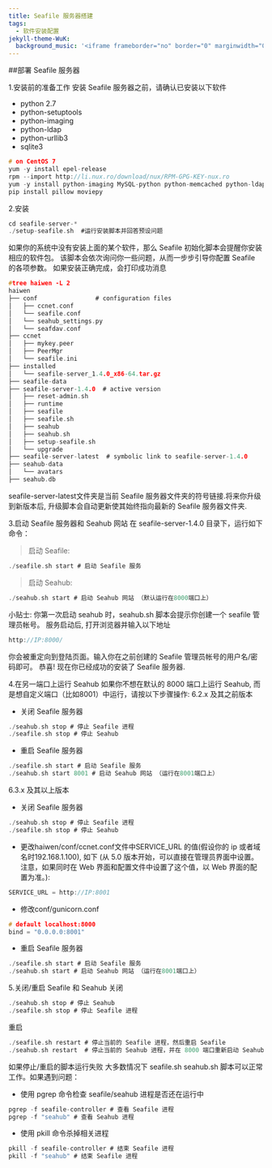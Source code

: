 ```yaml
---
title: Seafile 服务器搭建
tags:
  - 软件安装配置
jekyll-theme-WuK:
  background_music: '<iframe frameborder="no" border="0" marginwidth="0" marginheight="0" width=100% height=86 src="//music.163.com/outchain/player?type=2&id=27876158&auto=0&height=66"></iframe>'
---
```


##部署 Seafile 服务器

1.安装前的准备工作
安装 Seafile 服务器之前，请确认已安装以下软件
- python 2.7
- python-setuptools
- python-imaging
- python-ldap
- python-urllib3
- sqlite3

```c
# on CentOS 7
yum -y install epel-release
rpm --import http://li.nux.ro/download/nux/RPM-GPG-KEY-nux.ro
yum -y install python-imaging MySQL-python python-memcached python-ldap python-urllib3 ffmpeg ffmpeg-devel
pip install pillow moviepy
```

2.安装

```c
cd seafile-server-*
./setup-seafile.sh  #运行安装脚本并回答预设问题
```

如果你的系统中没有安装上面的某个软件，那么 Seafile 初始化脚本会提醒你安装相应的软件包。 该脚本会依次询问你一些问题，从而一步步引导你配置 Seafile 的各项参数。
如果安装正确完成，会打印成功消息

```c
#tree haiwen -L 2
haiwen
├── conf                # configuration files
│   ├── ccnet.conf
│   └── seafile.conf
│   └── seahub_settings.py
│   └── seafdav.conf
├── ccnet
│   ├── mykey.peer
│   ├── PeerMgr
│   └── seafile.ini
├── installed
│   └── seafile-server_1.4.0_x86-64.tar.gz
├── seafile-data
├── seafile-server-1.4.0  # active version
│   ├── reset-admin.sh
│   ├── runtime
│   ├── seafile
│   ├── seafile.sh
│   ├── seahub
│   ├── seahub.sh
│   ├── setup-seafile.sh
│   └── upgrade
├── seafile-server-latest  # symbolic link to seafile-server-1.4.0
├── seahub-data
│   └── avatars
├── seahub.db
```
seafile-server-latest文件夹是当前 Seafile 服务器文件夹的符号链接.将来你升级到新版本后, 升级脚本会自动更新使其始终指向最新的 Seafile 服务器文件夹.

3.启动 Seafile 服务器和 Seahub 网站
在 seafile-server-1.4.0 目录下，运行如下命令：
> 启动 Seafile:

```c
./seafile.sh start # 启动 Seafile 服务
```

> 启动 Seahub:

```c
./seahub.sh start # 启动 Seahub 网站 （默认运行在8000端口上）
```
 
小贴士: 你第一次启动 seahub 时，seahub.sh 脚本会提示你创建一个 seafile 管理员帐号。
服务启动后, 打开浏览器并输入以下地址

```c
http://IP:8000/
```

你会被重定向到登陆页面。输入你在之前创建的 Seafile 管理员帐号的用户名/密码即可。
恭喜! 现在你已经成功的安装了 Seafile 服务器.

4.在另一端口上运行 Seahub
如果你不想在默认的 8000 端口上运行 Seahub, 而是想自定义端口（比如8001）中运行，请按以下步骤操作:
6.2.x 及其之前版本 
- 关闭 Seafile 服务器

```c
./seahub.sh stop # 停止 Seafile 进程
./seafile.sh stop # 停止 Seahub
```

- 重启 Seafile 服务器

```c
./seafile.sh start # 启动 Seafile 服务
./seahub.sh start 8001 # 启动 Seahub 网站 （运行在8001端口上）
```

6.3.x 及其以上版本
- 关闭 Seafile 服务器

```c
./seahub.sh stop # 停止 Seafile 进程
./seafile.sh stop # 停止 Seahub
```

- 更改haiwen/conf/ccnet.conf文件中SERVICE_URL 的值(假设你的 ip 或者域名时192.168.1.100), 如下 (从 5.0 版本开始，可以直接在管理员界面中设置。注意，如果同时在 Web 界面和配置文件中设置了这个值，以 Web 界面的配置为准。):

```c
SERVICE_URL = http://IP:8001
```

- 修改conf/gunicorn.conf

```c
# default localhost:8000
bind = "0.0.0.0:8001"
```

- 重启 Seafile 服务器

```c
./seafile.sh start # 启动 Seafile 服务
./seahub.sh start # 启动 Seahub 网站 （运行在8001端口上）
```

5.关闭/重启 Seafile 和 Seahub
关闭

```c
./seahub.sh stop # 停止 Seahub
./seafile.sh stop # 停止 Seafile 进程
```

重启

```c
./seafile.sh restart # 停止当前的 Seafile 进程，然后重启 Seafile
./seahub.sh restart  # 停止当前的 Seahub 进程，并在 8000 端口重新启动 Seahub
```

如果停止/重启的脚本运行失败
大多数情况下 seafile.sh seahub.sh 脚本可以正常工作。如果遇到问题：
- 使用 pgrep 命令检查 seafile/seahub 进程是否还在运行中

```c
pgrep -f seafile-controller # 查看 Seafile 进程
pgrep -f "seahub" # 查看 Seahub 进程
```

- 使用 pkill 命令杀掉相关进程

```c
pkill -f seafile-controller # 结束 Seafile 进程
pkill -f "seahub" # 结束 Seafile 进程
```
